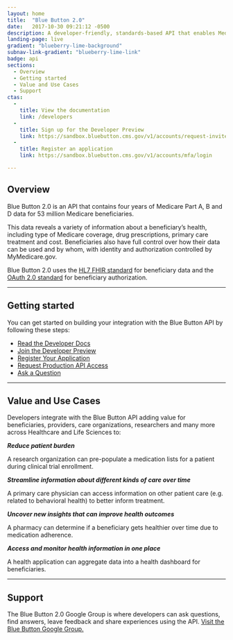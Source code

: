 ```yaml
---
layout: home
title:  "Blue Button 2.0"
date:   2017-10-30 09:21:12 -0500
description: A developer-friendly, standards-based API that enables Medicare beneficiaries to connect their claims data to applications, services and research programs they trust.
landing-page: live
gradient: "blueberry-lime-background"
subnav-link-gradient: "blueberry-lime-link"
badge: api
sections:
  - Overview
  - Getting started
  - Value and Use Cases
  - Support
ctas:
  -
    title: View the documentation
    link: /developers
  -
    title: Sign up for the Developer Preview
    link: https://sandbox.bluebutton.cms.gov/v1/accounts/request-invite
  -
    title: Register an application
    link: https://sandbox.bluebutton.cms.gov/v1/accounts/mfa/login

---
```


## Overview

Blue Button 2.0 is an API that contains four years of Medicare Part A, B and D data for 53 million Medicare beneficiaries.

This data reveals a variety of information about a beneficiary’s health, including type of Medicare coverage, drug prescriptions, primary care treatment and cost. Beneficiaries also have full control over how their data can be used and by whom, with identity and authorization controlled by MyMedicare.gov.

Blue Button 2.0 uses the [HL7 FHIR standard](https://www.hl7.org/fhir/) for beneficiary data and the [OAuth 2.0 standard](https://oauth.net/2/) for beneficiary authorization.

---

## Getting started

You can get started on building your integration with the Blue Button API by following these steps:

- [Read the Developer Docs](/developers)
- [Join the Developer Preview](https://sandbox.bluebutton.cms.gov/v1/accounts/create)
- [Register Your Application](https://sandbox.bluebutton.cms.gov/v1/accounts/mfa/login)
- [Request Production API Access](https://bluebutton.cms.gov/developers/#production-api-access)
- [Ask a Question](https://groups.google.com/forum/#!forum/Developer-group-for-cms-blue-button-api)

---

## Value and Use Cases

Developers integrate with the Blue Button API adding value for beneficiaries, providers, care organizations, researchers and many more across Healthcare and Life Sciences to:

**_Reduce patient burden_**

A research organization can pre-populate a medication lists for a patient during clinical trial enrollment.

**_Streamline information about different kinds of care over time_**

A primary care physician can access information on other patient care (e.g. related to behavioral health) to better inform treatment.

**_Uncover new insights that can improve health outcomes_**

A pharmacy can determine if a beneficiary gets healthier over time due to medication adherence.

**_Access and monitor health information in one place_**

A health application can aggregate data into a health dashboard for beneficiaries.

---

## Support

The Blue Button 2.0 Google Group is where developers can ask questions, find answers, leave feedback and share experiences using the API. [Visit the Blue Button Google Group.](https://groups.google.com/forum/#!forum/developer-group-for-cms-blue-button-api)
